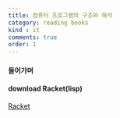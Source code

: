 ```yaml
---
title: 컴퓨터 프로그램의 구조와 해석 
category: reading books
kind : it
comments: true
order: 1
---
```


#### 들어가며

#### download Racket(lisp)
[Racket](https://download.racket-lang.org/)